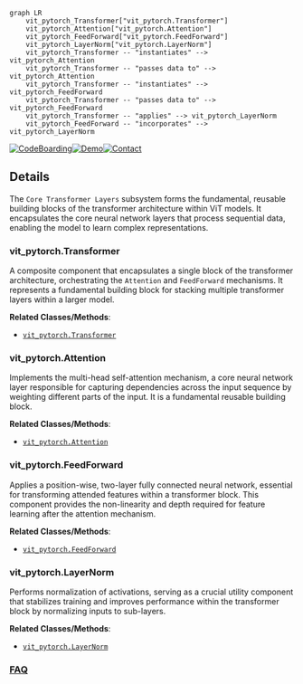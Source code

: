 ```mermaid
graph LR
    vit_pytorch_Transformer["vit_pytorch.Transformer"]
    vit_pytorch_Attention["vit_pytorch.Attention"]
    vit_pytorch_FeedForward["vit_pytorch.FeedForward"]
    vit_pytorch_LayerNorm["vit_pytorch.LayerNorm"]
    vit_pytorch_Transformer -- "instantiates" --> vit_pytorch_Attention
    vit_pytorch_Transformer -- "passes data to" --> vit_pytorch_Attention
    vit_pytorch_Transformer -- "instantiates" --> vit_pytorch_FeedForward
    vit_pytorch_Transformer -- "passes data to" --> vit_pytorch_FeedForward
    vit_pytorch_Transformer -- "applies" --> vit_pytorch_LayerNorm
    vit_pytorch_FeedForward -- "incorporates" --> vit_pytorch_LayerNorm
```

[![CodeBoarding](https://img.shields.io/badge/Generated%20by-CodeBoarding-9cf?style=flat-square)](https://github.com/CodeBoarding/GeneratedOnBoardings)[![Demo](https://img.shields.io/badge/Try%20our-Demo-blue?style=flat-square)](https://www.codeboarding.org/demo)[![Contact](https://img.shields.io/badge/Contact%20us%20-%20contact@codeboarding.org-lightgrey?style=flat-square)](mailto:contact@codeboarding.org)

## Details

The `Core Transformer Layers` subsystem forms the fundamental, reusable building blocks of the transformer architecture within ViT models. It encapsulates the core neural network layers that process sequential data, enabling the model to learn complex representations.

### vit_pytorch.Transformer
A composite component that encapsulates a single block of the transformer architecture, orchestrating the `Attention` and `FeedForward` mechanisms. It represents a fundamental building block for stacking multiple transformer layers within a larger model.


**Related Classes/Methods**:

- <a href="https://github.com/lucidrains/vit-pytorch/blob/main/vit_pytorch/vit.py" target="_blank" rel="noopener noreferrer">`vit_pytorch.Transformer`</a>


### vit_pytorch.Attention
Implements the multi-head self-attention mechanism, a core neural network layer responsible for capturing dependencies across the input sequence by weighting different parts of the input. It is a fundamental reusable building block.


**Related Classes/Methods**:

- <a href="https://github.com/lucidrains/vit-pytorch/blob/main/vit_pytorch/vit.py" target="_blank" rel="noopener noreferrer">`vit_pytorch.Attention`</a>


### vit_pytorch.FeedForward
Applies a position-wise, two-layer fully connected neural network, essential for transforming attended features within a transformer block. This component provides the non-linearity and depth required for feature learning after the attention mechanism.


**Related Classes/Methods**:

- <a href="https://github.com/lucidrains/vit-pytorch/blob/main/vit_pytorch/vit.py" target="_blank" rel="noopener noreferrer">`vit_pytorch.FeedForward`</a>


### vit_pytorch.LayerNorm
Performs normalization of activations, serving as a crucial utility component that stabilizes training and improves performance within the transformer block by normalizing inputs to sub-layers.


**Related Classes/Methods**:

- <a href="https://github.com/lucidrains/vit-pytorch/blob/main/vit_pytorch/vit.py" target="_blank" rel="noopener noreferrer">`vit_pytorch.LayerNorm`</a>




### [FAQ](https://github.com/CodeBoarding/GeneratedOnBoardings/tree/main?tab=readme-ov-file#faq)